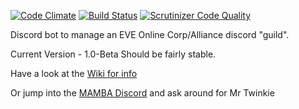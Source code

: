 [![Code Climate](https://codeclimate.com/github/shibdib/EVE-Discord-Bot/badges/gpa.svg)](https://codeclimate.com/github/shibdib/EVE-Discord-Bot)  [![Build Status](https://scrutinizer-ci.com/g/shibdib/EVE-Discord-Bot/badges/build.png?b=master)](https://scrutinizer-ci.com/g/shibdib/EVE-Discord-Bot/build-status/master)  [![Scrutinizer Code Quality](https://scrutinizer-ci.com/g/shibdib/EVE-Discord-Bot/badges/quality-score.png?b=master)](https://scrutinizer-ci.com/g/shibdib/EVE-Discord-Bot/?branch=master)


Discord bot to manage an EVE Online Corp/Alliance discord "guild".

Current Version - 1.0-Beta
Should be fairly stable.

Have a look at the [Wiki for info](https://github.com/shibdib/EVE-Discord-Bot/wiki)


Or jump into the [MAMBA Discord](https://discord.gg/0qsFaq4lpZHWX0pB) and ask around for Mr Twinkie
